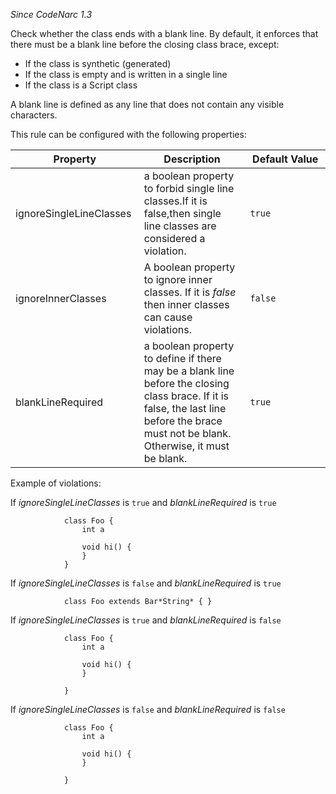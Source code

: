 *Since CodeNarc 1.3*

Check whether the class ends with a blank line. By default, it enforces
that there must be a blank line before the closing class brace, except:

-   If the class is synthetic (generated)
-   If the class is empty and is written in a single line
-   If the class is a Script class

A blank line is defined as any line that does not contain any visible
characters.

This rule can be configured with the following properties:

<table>
<colgroup>
<col style="width: 40%" />
<col style="width: 33%" />
<col style="width: 25%" />
</colgroup>
<thead>
<tr class="header">
<th>Property</th>
<th>Description</th>
<th>Default Value</th>
</tr>
</thead>
<tbody>
<tr class="odd">
<td>ignoreSingleLineClasses</td>
<td>a boolean property to forbid single line classes.If it is false,then single line classes are considered a violation.</td>
<td><code>true</code></td>
</tr>
<tr class="even">
<td>ignoreInnerClasses</td>
<td>A boolean property to ignore inner classes. If it is <em>false</em> then inner classes can cause violations.</td>
<td><code>false</code></td>
</tr>
<tr class="odd">
<td>blankLineRequired</td>
<td>a boolean property to define if there may be a blank line before the closing class brace. If it is false, the last line before the brace must not be blank. Otherwise, it must be blank.</td>
<td><code>true</code></td>
</tr>
</tbody>
</table>

Example of violations:

If *ignoreSingleLineClasses* is `true` and *blankLineRequired* is `true`

                class Foo {
                    int a

                    void hi() {
                    }
                }

If *ignoreSingleLineClasses* is `false` and *blankLineRequired* is
`true`

                class Foo extends Bar*String* { }

If *ignoreSingleLineClasses* is `true` and *blankLineRequired* is
`false`

                class Foo {
                    int a

                    void hi() {
                    }

                }

If *ignoreSingleLineClasses* is `false` and *blankLineRequired* is
`false`

                class Foo {
                    int a

                    void hi() {
                    }

                }
